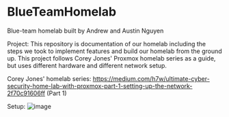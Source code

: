 # BlueTeamHomelab
Blue-team homelab built by Andrew and Austin Nguyen

Project: This repository is documentation of our homelab including the steps we took to implement features and build our homelab from the ground up. This project follows Corey Jones' Proxmox homelab series as a guide, but uses different hardware and different network setup.

Corey Jones' homelab series: https://medium.com/h7w/ultimate-cyber-security-home-lab-with-proxmox-part-1-setting-up-the-network-2f70c91606ff (Part 1)

Setup: ![image](https://github.com/user-attachments/assets/31c93c22-5c24-489c-9981-1ef8481a8a31)
